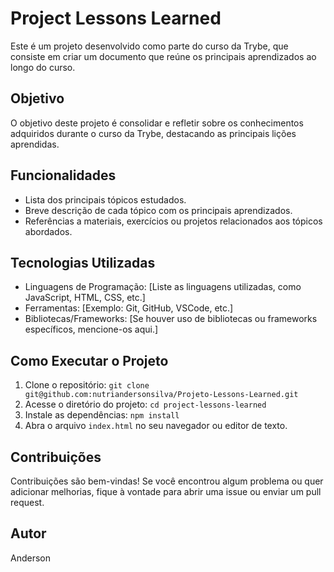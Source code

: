 # Project Lessons Learned

Este é um projeto desenvolvido como parte do curso da Trybe, que consiste em criar um documento que reúne os principais aprendizados ao longo do curso.

## Objetivo

O objetivo deste projeto é consolidar e refletir sobre os conhecimentos adquiridos durante o curso da Trybe, destacando as principais lições aprendidas.

## Funcionalidades

- Lista dos principais tópicos estudados.
- Breve descrição de cada tópico com os principais aprendizados.
- Referências a materiais, exercícios ou projetos relacionados aos tópicos abordados.

## Tecnologias Utilizadas

- Linguagens de Programação: [Liste as linguagens utilizadas, como JavaScript, HTML, CSS, etc.]
- Ferramentas: [Exemplo: Git, GitHub, VSCode, etc.]
- Bibliotecas/Frameworks: [Se houver uso de bibliotecas ou frameworks específicos, mencione-os aqui.]

## Como Executar o Projeto

1. Clone o repositório: `git clone git@github.com:nutriandersonsilva/Projeto-Lessons-Learned.git`
2. Acesse o diretório do projeto: `cd project-lessons-learned`
3. Instale as dependências: `npm install`
4. Abra o arquivo `index.html` no seu navegador ou editor de texto.

## Contribuições

Contribuições são bem-vindas! Se você encontrou algum problema ou quer adicionar melhorias, fique à vontade para abrir uma issue ou enviar um pull request.

## Autor

Anderson 
